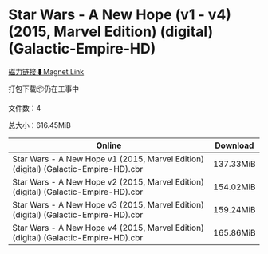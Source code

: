# Star Wars - A New Hope (v1 - v4) (2015, Marvel Edition) (digital) (Galactic-Empire-HD)

[磁力链接⬇Magnet Link](magnet:?xt=urn:btih:0ad36c2d50d43f0a1248ec20206e54f82cb8367c&dn=Star%20Wars%20-%20A%20New%20Hope%20%28v1%20-%20v4%29%20%282015%2C%20Marvel%20Edition%29%20%28digital%29%20%28Galactic-Empire-HD%29)

打包下载📦仍在工事中

文件数：4

总大小：616.45MiB

Online | Download
--- | ---
Star Wars - A New Hope v1 (2015, Marvel Edition) (digital) (Galactic-Empire-HD).cbr | 137.33MiB
Star Wars - A New Hope v2 (2015, Marvel Edition) (digital) (Galactic-Empire-HD).cbr | 154.02MiB
Star Wars - A New Hope v3 (2015, Marvel Edition) (digital) (Galactic-Empire-HD).cbr | 159.24MiB
Star Wars - A New Hope v4 (2015, Marvel Edition) (digital) (Galactic-Empire-HD).cbr | 165.86MiB